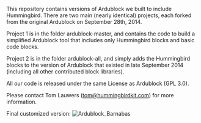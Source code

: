 This repository contains versions of Ardublock we built to include Hummingbird. There are two main (nearly identical) projects, each forked from the original Ardublock on September 28th, 2014. 

Project 1 is in the folder ardublock-master, and contains the code to build a simplified Ardublock tool that includes only Hummingbird blocks and basic code blocks.

Project 2 is in the folder ardublock-all, and simply adds the Hummingbird blocks to the version of Ardublock that existed in late September 2014 (including all other contributed block libraries).

All our code is released under the same License as Ardublock (GPL 3.0). 

Please contact Tom Lauwers (tom@hummingbirdkit.com) for more information.

Final customized version:
![Ardublock_Barnabas](https://user-images.githubusercontent.com/3338753/57070970-9bf36c00-6d0b-11e9-8785-7a21d09d2217.png)
